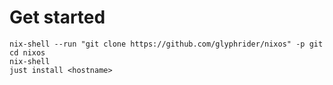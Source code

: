 # Get started

```
nix-shell --run "git clone https://github.com/glyphrider/nixos" -p git
cd nixos
nix-shell
just install <hostname>
```

